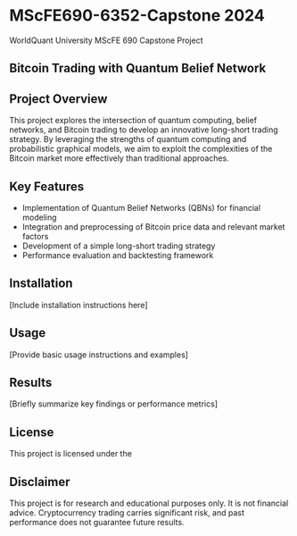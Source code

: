 # MScFE690-6352-Capstone 2024
WorldQuant University MScFE 690 Capstone Project 
## Bitcoin Trading with Quantum Belief Network

## Project Overview

This project explores the intersection of quantum computing, belief networks, and Bitcoin trading to develop an innovative long-short trading strategy. By leveraging the strengths of quantum computing and probabilistic graphical models, we aim to exploit the complexities of the Bitcoin market more effectively than traditional approaches.

## Key Features

- Implementation of Quantum Belief Networks (QBNs) for financial modeling
- Integration and preprocessing of Bitcoin price data and relevant market factors
- Development of a simple long-short trading strategy
- Performance evaluation and backtesting framework

## Installation

[Include installation instructions here]

## Usage

[Provide basic usage instructions and examples]

## Results

[Briefly summarize key findings or performance metrics]


## License

This project is licensed under the 

## Disclaimer

This project is for research and educational purposes only. It is not financial advice. Cryptocurrency trading carries significant risk, and past performance does not guarantee future results.
